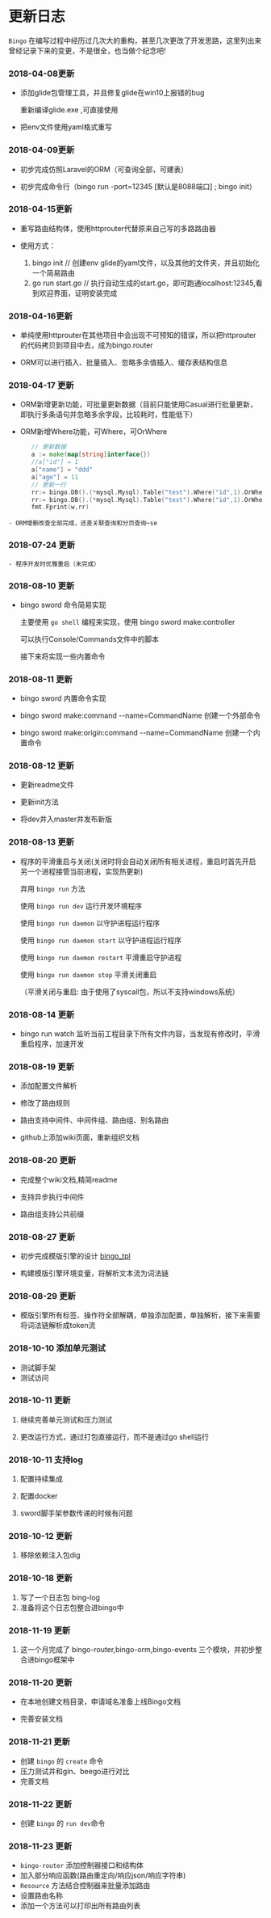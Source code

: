 # 更新日志

`Bingo` 在编写过程中经历过几次大的重构，甚至几次更改了开发思路，这里列出来曾经记录下来的变更，不是很全，也当做个纪念吧!


### 2018-04-08更新
   
   - 添加glide包管理工具，并且修复glide在win10上报错的bug
   
     重新编译glide.exe ,可直接使用
     
   - 把env文件使用yaml格式重写
   
### 2018-04-09更新
    
   - 初步完成仿照Laravel的ORM（可查询全部，可建表）
   
   - 初步完成命令行（bingo run -port=12345 [默认是8088端口] ; bingo init）
   
### 2018-04-15更新

   - 重写路由结构体，使用httprouter代替原来自己写的多路路由器
   
   - 使用方式：
       
       1. bingo init   // 创建env glide的yaml文件，以及其他的文件夹，并且初始化一个简易路由
       2. go run start.go // 执行自动生成的start.go，即可跑通localhost:12345,看到欢迎界面，证明安装完成
       
### 2018-04-16更新

   - 单纯使用httprouter在其他项目中会出现不可预知的错误，所以把httprouter的代码拷贝到项目中去，成为bingo.router
   
   - ORM可以进行插入、批量插入、忽略多余值插入、缓存表结构信息
   
      
### 2018-04-17 更新

   - ORM新增更新功能，可批量更新数据（目前只能使用Casual进行批量更新，即执行多条语句并忽略多余字段，比较耗时，性能低下）
   
   - ORM新增Where功能，可Where，可OrWhere
   
     ```go
        // 更新数据
        a := make(map[string]interface{})
        //a["id"] = 1
        a["name"] = "ddd"
        a["age"] = 11
        // 更新一行
        rr:= bingo.DB().(*mysql.Mysql).Table("test").Where("id",1).OrWhere("id",6).UpdateOneCasual(a)
        rr:= bingo.DB().(*mysql.Mysql).Table("test").Where("id",1).OrWhere("id",6).UpdateOne(a)
        fmt.Fprint(w,rr)
     ```
       
    - ORM增删改查全部完成，还差关联查询和分页查询~se
    
    
### 2018-07-24 更新

    - 程序开发时优雅重启（未完成）
    
    
### 2018-08-10 更新

  - bingo sword 命令简易实现
    
     主要使用 `go shell` 编程来实现，使用 bingo sword make:controller 
     
     可以执行Console/Commands文件中的脚本
     
     接下来将实现一些内置命令
     
### 2018-08-11 更新

  - bingo sword 内置命令实现
    
  - bingo sword make:command --name=CommandName 创建一个外部命令
    
  - bingo sword make:origin:command --name=CommandName 创建一个内置命令
    
### 2018-08-12 更新

  - 更新readme文件
    
  - 更新init方法
    
  - 将dev并入master并发布新版
    
### 2018-08-13 更新

  - 程序的平滑重启与关闭(关闭时将会自动关闭所有相关进程，重启时首先开启另一个进程接管当前进程，实现热更新)
    
      弃用 `bingo run` 方法
    
      使用 `bingo run dev` 运行开发环境程序
      
      使用 `bingo run daemon` 以守护进程运行程序
      
      使用 `bingo run daemon start` 以守护进程运行程序
      
      使用 `bingo run daemon restart` 平滑重启守护进程
      
      使用 `bingo run daemon stop` 平滑关闭重启
      
      （平滑关闭与重启: 由于使用了syscall包，所以不支持windows系统）
      
### 2018-08-14 更新

  - bingo run watch 监听当前工程目录下所有文件内容，当发现有修改时，平滑重启程序，加速开发
         
### 2018-08-19 更新

  - 添加配置文件解析
        
  - 修改了路由规则
    
  - 路由支持中间件、中间件组、路由组、别名路由
    
  - github上添加wiki页面，重新组织文档
    
### 2018-08-20 更新

  - 完成整个wiki文档,精简readme
    
  - 支持异步执行中间件

  - 路由组支持公共前缀

### 2018-08-27 更新

  - 初步完成模版引擎的设计 [bingo_tpl](https://github.com/silsuer/bingo_tpl)

  - 构建模版引擎环境变量，将解析文本流为词法链

### 2018-08-29 更新

  - 模版引擎所有标签、操作符全部解耦，单独添加配置，单独解析，接下来需要将词法链解析成token流

### 2018-10-10 添加单元测试

  - 测试脚手架
  - 测试访问

### 2018-10-11 更新

  1. 继续完善单元测试和压力测试

  2. 更改运行方式，通过打包直接运行，而不是通过go shell运行


### 2018-10-11 支持log

  1. 配置持续集成

  2. 配置docker

  3. sword脚手架参数传递的时候有问题


### 2018-10-12 更新

  1. 移除依赖注入包dig

### 2018-10-18 更新

  1. 写了一个日志包 bing-log
  2. 准备将这个日志包整合进bingo中


### 2018-11-19 更新

  1. 这一个月完成了 bingo-router,bingo-orm,bingo-events 三个模块，并初步整合进bingo框架中

### 2018-11-20 更新

  - 在本地创建文档目录，申请域名准备上线Bingo文档

  - 完善安装文档

### 2018-11-21 更新

  - 创建 `bingo` 的 `create` 命令
  - 压力测试并和gin、beego进行对比
  - 完善文档

### 2018-11-22 更新

  - 创建 `bingo` 的 `run dev`命令

### 2018-11-23 更新

  - `bingo-router` 添加控制器接口和结构体
  - 加入部分响应函数(路由重定向/响应json/响应字符串)
  - `Resource` 方法结合控制器来批量添加路由
  - 设置路由名称
  - 添加一个方法可以打印出所有路由列表